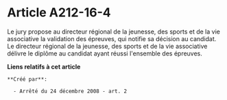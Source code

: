 # Article A212-16-4

Le jury propose au directeur régional de la jeunesse, des sports et de la vie associative la validation des épreuves, qui
notifie sa décision au candidat. Le directeur régional de la jeunesse, des sports et de la vie associative délivre le diplôme
au candidat ayant réussi l'ensemble des épreuves.

**Liens relatifs à cet article**

	**Créé par**:

	  - Arrêté du 24 décembre 2008 - art. 2
